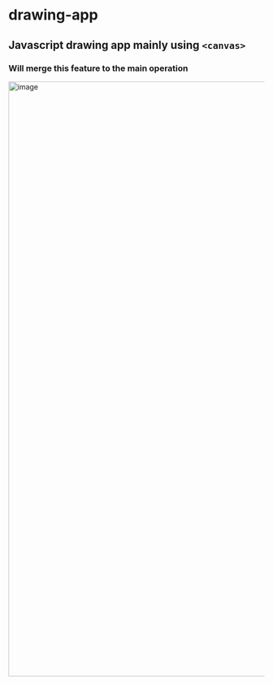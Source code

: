 # drawing-app

## Javascript drawing app mainly using `<canvas>`
### Will merge this feature to the main operation

<img width="1170" alt="image" src="https://user-images.githubusercontent.com/90178502/195005790-80747006-b5ce-4dfd-9ced-636a8fb87834.png">
